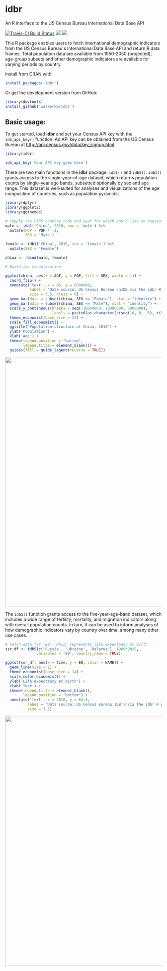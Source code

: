 # idbr
An R interface to the US Census Bureau International Data Base API

[![Travis-CI Build Status](https://travis-ci.org/walkerke/idbr.svg?branch=master)](https://travis-ci.org/walkerke/idbr)  ![](http://www.r-pkg.org/badges/version/idbr)  ![](http://cranlogs.r-pkg.org/badges/idbr)

This R package enables users to fetch international demographic indicators from the US Census Bureau's International Data Base API and return R data frames.  Total population data are available from 1950-2050 (projected); age-group subsets and other demographic indicators are available for varying periods by country.  

Install from CRAN with: 

```r
install.packages('idbr')
```

Or get the development version from GitHub: 

```r
library(devtools)
install_github('walkerke/idbr')
```

## Basic usage: 

To get started, load __idbr__ and set your Census API key with the `idb_api_key()` function.  An API key can be obtained from the US Census Bureau at <http://api.census.gov/data/key_signup.html>.

```r
library(idbr)

idb_api_key('Your API key goes here')
```

There are two main functions in the __idbr__ package: `idb1()` and `idb5()`.  `idb1()` grants access to the single-year-of-age dataset, which returns population counts by single-year age bands, subsetted optionally by sex and age range.  This dataset is well-suited for analyses and visualizations of the age composition of countries, such as population pyramids: 

```r
library(dplyr)
library(ggplot2)
library(ggthemes)

# Supply the FIPS country code and year for which you'd like to request data, optionally by sex
male <- idb1('China', 2016, sex = 'male') %>%
  mutate(POP = POP * -1,
         SEX = 'Male')

female <- idb1('China', 2016, sex = 'female') %>%
  mutate(SEX = 'Female')

china <- rbind(male, female) 

# Build the visualization

ggplot(china, aes(x = AGE, y = POP, fill = SEX, width = 1)) +
  coord_flip() +
  annotate('text', x = 95, y = 6500000, 
           label = 'Data source: US Census Bureau \nIDB via the idbr R package', 
           size = 3.5, hjust = 0) + 
  geom_bar(data = subset(china, SEX == "Female"), stat = "identity") +
  geom_bar(data = subset(china, SEX == "Male"), stat = "identity") +
  scale_y_continuous(breaks = seq(-10000000, 10000000, 5000000),
                     labels = paste0(as.character(c(seq(10, 0, -5), c(5, 10))), "m")) +
  theme_economist(base_size = 14) + 
  scale_fill_economist() + 
  ggtitle('Population structure of China, 2016') + 
  ylab('Population') + 
  xlab('Age') + 
  theme(legend.position = "bottom", 
        legend.title = element_blank()) + 
  guides(fill = guide_legend(reverse = TRUE))

```

<img src="http://personal.tcu.edu/kylewalker/img/china2.png" style = "width: 800px">

The `idb5()` function grants access to the five-year-age-band dataset, which includes a wide range of fertility, mortality, and migration indicators along with overall population counts.  In turn, it can be used to inform analyses of how demographic indicators vary by country over time, among many other use cases.  

```r
# Fetch data for 'E0', which represents life expectancy at birth
ssr_df <- idb5(c('Russia', 'Ukraine', 'Belarus'), 1989:2015, 
              variables = 'E0', country_name = TRUE)

ggplot(ssr_df, aes(x = time, y = E0, color = NAME)) + 
  geom_line(size = 1) + 
  theme_economist(base_size = 14) + 
  scale_color_economist() + 
  ylab('Life expectancy at birth') + 
  xlab('Year') + 
  theme(legend.title = element_blank(), 
        legend.position = "bottom") + 
  annotate('text', x = 2010, y = 64.5, 
          label = 'Data source: US Census Bureau IDB \nvia the idbr R package', 
          size = 3.5)
```

<img src="http://personal.tcu.edu/kylewalker/img/ssr.png" style = "width: 800px">


